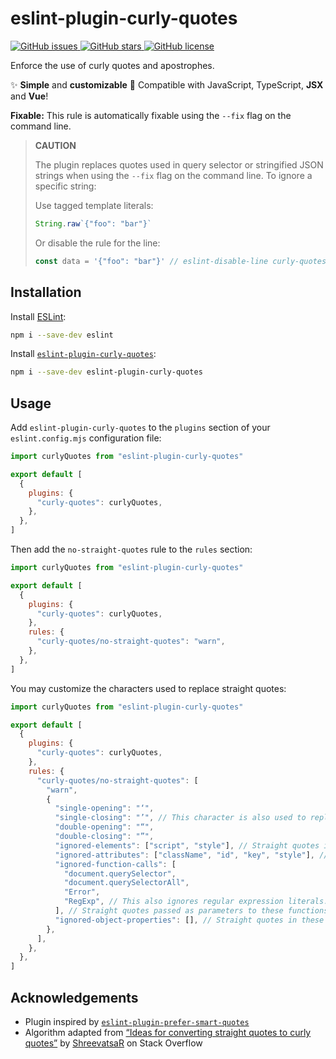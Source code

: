 # eslint-plugin-curly-quotes

<a href="https://github.com/younesaassila/eslint-plugin-curly-quotes/issues">
  <img alt="GitHub issues" src="https://img.shields.io/github/issues/younesaassila/eslint-plugin-curly-quotes">
</a>
<a href="https://github.com/younesaassila/eslint-plugin-curly-quotes/stargazers">
  <img alt="GitHub stars" src="https://img.shields.io/github/stars/younesaassila/eslint-plugin-curly-quotes">
</a>
<a href="https://github.com/younesaassila/eslint-plugin-curly-quotes">
  <img alt="GitHub license" src="https://img.shields.io/github/license/younesaassila/eslint-plugin-curly-quotes">
</a>

Enforce the use of curly quotes and apostrophes.

✨ **Simple** and **customizable** 🔧 Compatible with JavaScript, TypeScript, **JSX** and **Vue**!

**Fixable:** This rule is automatically fixable using the `--fix` flag on the command line.

> **CAUTION**
>
> The plugin replaces quotes used in query selector or stringified JSON strings when using the `--fix` flag on the command line. To ignore a specific string:
>
> Use tagged template literals:
>
> ```js
> String.raw`{"foo": "bar"}`
> ```
>
> Or disable the rule for the line:
>
> ```js
> const data = '{"foo": "bar"}' // eslint-disable-line curly-quotes/no-straight-quotes
> ```

## Installation

Install [ESLint](https://www.npmjs.com/package/eslint):

```sh
npm i --save-dev eslint
```

Install [`eslint-plugin-curly-quotes`](https://www.npmjs.com/package/eslint-plugin-curly-quotes):

```sh
npm i --save-dev eslint-plugin-curly-quotes
```

## Usage

Add `eslint-plugin-curly-quotes` to the `plugins` section of your `eslint.config.mjs` configuration file:

```js
import curlyQuotes from "eslint-plugin-curly-quotes"

export default [
  {
    plugins: {
      "curly-quotes": curlyQuotes,
    },
  },
]
```

Then add the `no-straight-quotes` rule to the `rules` section:

```js
import curlyQuotes from "eslint-plugin-curly-quotes"

export default [
  {
    plugins: {
      "curly-quotes": curlyQuotes,
    },
    rules: {
      "curly-quotes/no-straight-quotes": "warn",
    },
  },
]
```

You may customize the characters used to replace straight quotes:

```js
import curlyQuotes from "eslint-plugin-curly-quotes"

export default [
  {
    plugins: {
      "curly-quotes": curlyQuotes,
    },
    rules: {
      "curly-quotes/no-straight-quotes": [
        "warn",
        {
          "single-opening": "‘",
          "single-closing": "’", // This character is also used to replace apostrophes.
          "double-opening": "“",
          "double-closing": "”",
          "ignored-elements": ["script", "style"], // Straight quotes in these JSX elements are ignored.
          "ignored-attributes": ["className", "id", "key", "style"], // Straight quotes in these JSX attributes are ignored.
          "ignored-function-calls": [
            "document.querySelector",
            "document.querySelectorAll",
            "Error",
            "RegExp", // This also ignores regular expression literals.
          ], // Straight quotes passed as parameters to these functions are ignored.
          "ignored-object-properties": [], // Straight quotes in these object properties' values are ignored.
        },
      ],
    },
  },
]
```

## Acknowledgements

- Plugin inspired by [`eslint-plugin-prefer-smart-quotes`](https://github.com/totallymoney/eslint-plugin-prefer-smart-quotes)
- Algorithm adapted from [“Ideas for converting straight quotes to curly quotes”](https://stackoverflow.com/questions/509685/ideas-for-converting-straight-quotes-to-curly-quotes) by [ShreevatsaR](https://stackoverflow.com/users/4958/shreevatsar) on Stack Overflow
